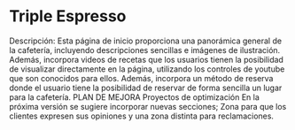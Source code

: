 # Triple Espresso

Descripción:
Esta página de inicio proporciona una panorámica general de la cafetería, incluyendo descripciones sencillas e imágenes de ilustración. Además, incorpora videos de recetas que los usuarios tienen la posibilidad de visualizar directamente en la página, utilizando los controles de youtube que son conocidos para ellos. Además, incorpora un método de reserva donde el usuario tiene la posibilidad de reservar de forma sencilla un lugar para la cafetería.
PLAN DE MEJORA
Proyectos de optimización En la próxima versión se sugiere incorporar nuevas secciones; Zona para que los clientes expresen sus opiniones y una zona distinta para reclamaciones.
